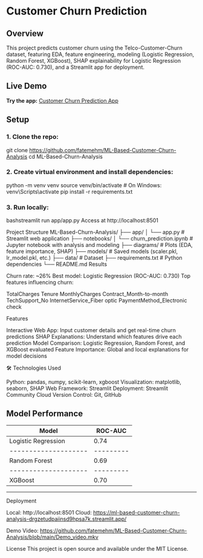 # Customer Churn Prediction

## Overview
This project predicts customer churn using the Telco-Customer-Churn dataset, featuring EDA, feature engineering, modeling (Logistic Regression, Random Forest, XGBoost), SHAP explainability for Logistic Regression (ROC-AUC: 0.730), and a Streamlit app for deployment.

## Live Demo
**Try the app:** [Customer Churn Prediction App](https://ml-based-customer-churn-analysis-drgzetudpaiinsd9hpsa7k.streamlit.app/)

## Setup

### 1. Clone the repo:

git clone https://github.com/fatemehm/ML-Based-Customer-Churn-Analysis
cd ML-Based-Churn-Analysis

### 2. Create virtual environment and install dependencies:

python -m venv venv
source venv/bin/activate  # On Windows: venv\Scripts\activate
pip install -r requirements.txt

### 3. Run locally:
bashstreamlit run app/app.py
Access at http://localhost:8501

Project Structure
ML-Based-Churn-Analysis/
├── app/
│   └── app.py                      # Streamlit web application
├── notebooks/
│   └── churn_prediction.ipynb      # Jupyter notebook with analysis and modeling
├── diagrams/                        # Plots (EDA, feature importance, SHAP)
├── models/                          # Saved models (scaler.pkl, lr_model.pkl, etc.)
├── data/                            # Dataset
├── requirements.txt                 # Python dependencies
└── README.md
Results

Churn rate: ~26%
Best model: Logistic Regression (ROC-AUC: 0.730)
Top features influencing churn:

TotalCharges
Tenure
MonthlyCharges
Contract_Month-to-month
TechSupport_No
InternetService_Fiber optic
PaymentMethod_Electronic check



Features

Interactive Web App: Input customer details and get real-time churn predictions
SHAP Explanations: Understand which features drive each prediction
Model Comparison: Logistic Regression, Random Forest, and XGBoost evaluated
Feature Importance: Global and local explanations for model decisions

🛠️ Technologies Used

Python: pandas, numpy, scikit-learn, xgboost
Visualization: matplotlib, seaborn, SHAP
Web Framework: Streamlit
Deployment: Streamlit Community Cloud
Version Control: Git, GitHub

Model Performance
--------------------------------
|Model               | ROC-AUC |
|--------------------|---------|
|Logistic Regression |   0.74  |
|--------------------|---------|
|Random Forest       |   0.69  |
|--------------------|---------|
|XGBoost             |   0.70  |
--------------------------------

Deployment

Local: http://localhost:8501
Cloud: https://ml-based-customer-churn-analysis-drgzetudpaiinsd9hpsa7k.streamlit.app/

Demo Video: https://github.com/fatemehm/ML-Based-Customer-Churn-Analysis/blob/main/Demo_video.mkv

License
This project is open source and available under the MIT License.

